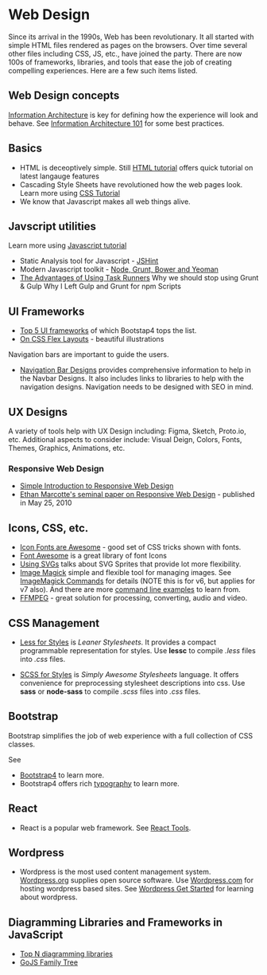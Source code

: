 # Web Design
Since its arrival in the 1990s, Web has been revolutionary. It all started with
simple HTML files rendered as pages on the browsers. Over time several
other files including CSS, JS, etc., have joined the party. There are now 100s
of frameworks, libraries, and tools that ease the job of creating compelling experiences.
Here are a few such items listed.

## Web Design concepts
[Information Architecture](https://www.steptwo.com.au/papers/kmc_whatisinfoarch/)
is key for defining how the experience will look and behave.
See [Information Architecture 101](https://www.webfx.com/blog/web-design/information-architecture-101-techniques-and-best-practices/) for some best practices.

## Basics
 - HTML is deceoptively simple. Still [HTML tutorial](https://www.w3schools.com/html/)
offers quick tutorial on latest langauge features
 - Cascading Style Sheets have revolutioned how the web pages look. Learn more using
 [CSS Tutorial](https://www.w3schools.com/css/)
 - We know that Javascript makes all web things alive.

 ## Javscript utilities
 Learn more using [Javascript tutorial](https://www.w3schools.com/js)

 - Static Analysis tool for Javascript - [JSHint](https://github.com/jshint/jshint)
 - Modern Javascript toolkit - [Node, Grunt, Bower and Yeoman](http://juristr.com/blog/2014/08/node-grunt-yeoman-bower/)
 - [The Advantages of Using Task Runners](https://www.dbswebsite.com/blog/2015/02/24/the-advantages-of-using-task-runners/)
 Why we should stop using Grunt & Gulp
Why I Left Gulp and Grunt for npm Scripts

## UI Frameworks
- [Top 5 UI frameworks](https://www.sitepoint.com/most-popular-frontend-frameworks-compared/) of which Bootstap4 tops the list.
- [On CSS Flex Layouts](https://css-tricks.com/snippets/css/a-guide-to-flexbox/) - beautiful illustrations

Navigation bars are important to guide the users.
- [Navigation Bar Designs](https://www.hongkiat.com/blog/navigation-design-ideas-inspiration/)
provides comprehensive information to help in the Navbar Designs.
It also includes links to libraries to help with the navigation designs.
Navigation needs to be designed with SEO in mind.

## UX Designs
A variety of tools help with UX Design including: Figma, Sketch, Proto.io, etc.
Additional aspects to consider include: Visual Deign, Colors, Fonts, Themes, Graphics, Animations, etc.



### Responsive Web Design
- [Simple Introduction to Responsive Web Design](https://blog.teamtreehouse.com/beginners-guide-to-responsive-web-design)
- [Ethan Marcotte's seminal paper on Responsive Web Design](https://alistapart.com/article/responsive-web-design/) - published in May 25, 2010

## Icons, CSS, etc.
- [Icon Fonts are Awesome](https://css-tricks.com/examples/IconFont/) - good set of CSS tricks shown with fonts.
- [Font Awesome](https://fontawesome.com/start) is a great library of font Icons
- [Using SVGs](https://gomakethings.com/using-svgs/) talks about SVG Sprites that provide lot more flexibility.
- [Image Magick](https://imagemagick.org/) simple and flexible tool for managing images. See [ImageMagick Commands](http://web.mit.edu/Graphics/src/ImageMagick-6.0.6/www/ImageMagick.html) for details (NOTE this is for v6, but applies for v7 also). And there are more [command line examples](https://imagemagick.org/script/command-line-processing.php) to learn from.
- [FFMPEG](https://ffmpeg.org/) - great solution for processing, converting, audio and video.

## CSS Management

- [Less for Styles](http://lesscss.org/) is *Leaner Stylesheets*.
It provides a compact programmable representation
for styles. Use **lessc** to compile *.less* files into *.css* files.

- [SCSS for Styles](https://sass-lang.com/guide) is *Simply Awesome Stylesheets* language.
It offers convenience for preprocessing stylesheet descriptions into css.
Use **sass** or **node-sass** to compile *.scss* files into *.css* files.

## Bootstrap
Bootstrap simplifies the job of web experience with a full collection of CSS classes.

See
- [Bootstrap4](https://getbootstrap.com) to learn more.
- Bootstrap4 offers rich [typography](https://getbootstrap.com/docs/4.0/content/typography/) to learn more.


## React
 - React is a popular web framework. See [React Tools](react_tools.md).

## Wordpress
- Wordpress is the most used content management system. [Wordpress.org](https://wordpress.org) supplies open source software. Use [Wordpress.com](https://wordpress.com) for hosting wordpress based sites. See [Wordpress Get Started](https://wordpress.com/learn/) for learning about wordpress.

## Diagramming Libraries and Frameworks in JavaScript
- [Top N diagramming libraries](https://modeling-languages.com/javascript-drawing-libraries-diagrams/)
- [GoJS Family Tree](https://gojs.net/latest/samples/familyTree.html)
